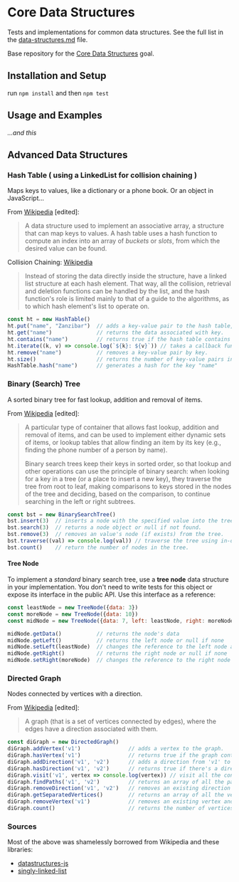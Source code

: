 # Core Data Structures

Tests and implementations for common data structures. See the full list in the [data-structures.md](data-structures.md) file.

Base repository for the [Core Data Structures](http://jsdev.learnersguild.org/goals/128) goal.

## Installation and Setup

run `npm install` and then `npm test`

## Usage and Examples

_...and this_

## Advanced Data Structures

### Hash Table ( using a LinkedList for collision chaining )

Maps keys to values, like a dictionary or a phone book. Or an object in JavaScript...

From [Wikipedia](https://en.wikipedia.org/wiki/Hash_table) [edited]:

> A data structure used to implement an associative array, a structure that can map keys to values. A hash table uses a hash function to compute an index into an array of _buckets_ or _slots_, from which the desired value can be found.

Collision Chaining: [Wikipedia](http://www.cs.rmit.edu.au/online/blackboard/chapter/05/documents/contribute/chapter/05/chaining.html)
>  Instead of storing the data directly inside the structure, have a linked list structure at each hash element. That way, all the collision, retrieval and deletion functions can be handled by the list, and the hash function's role is limited mainly to that of a guide to the algorithms, as to which hash element's list to operate on.

```javascript
const ht = new HashTable()
ht.put("name", "Zanzibar")  // adds a key-value pair to the hash table, deal with collisions using chaining
ht.get("name")              // returns the data associated with key.
ht.contains("name")         // returns true if the hash table contains the key.
ht.iterate((k, v) => console.log(`${k}: ${v}`)) // takes a callback function and passes it each key and value in sequence.
ht.remove("name")           // removes a key-value pair by key.
ht.size()                   // returns the number of key-value pairs in the hash table.
HashTable.hash("name")      // generates a hash for the key "name"
```

### Binary (Search) Tree

A sorted binary tree for fast lookup, addition and removal of items.

From [Wikipedia](https://en.wikipedia.org/wiki/Binary_search_tree) [edited]:

> A particular type of container that allows fast lookup, addition and removal of items, and can be used to implement either dynamic sets of items, or lookup tables that allow finding an item by its key (e.g., finding the phone number of a person by name).
>
> Binary search trees keep their keys in sorted order, so that lookup and other operations can use the principle of binary search: when looking for a key in a tree (or a place to insert a new key), they traverse the tree from root to leaf, making comparisons to keys stored in the nodes of the tree and deciding, based on the comparison, to continue searching in the left or right subtrees.

```javascript
const bst = new BinarySearchTree()
bst.insert(3)  // inserts a node with the specified value into the tree.
bst.search(3)  // returns a node object or null if not found.
bst.remove(3)  // removes an value's node (if exists) from the tree.
bst.traverse((val) => console.log(val)) // traverse the tree using in-order traversal and apply function on each node's value.
bst.count()    // return the number of nodes in the tree.
```

#### Tree Node

To implement a _standard_ binary search tree, use a **tree node** data structure in your implementation. You don't need to write tests for this object or expose its interface in the public API. Use this interface as a reference:

```javascript
const leastNode = new TreeNode({data: 3})
const moreNode = new TreeNode({data: 10})
const midNode = new TreeNode({data: 7, left: leastNode, right: moreNode})

midNode.getData()           // returns the node's data
midNode.getLeft()           // returns the left node or null if none
midNode.setLeft(leastNode)  // changes the reference to the left node and returns the original node
midNode.getRight()          // returns the right node or null if none
midNode.setRight(moreNode)  // changes the reference to the right node and returns the original node
```

### Directed Graph

Nodes connected by vertices with a direction.

From [Wikipedia](https://en.wikipedia.org/wiki/Directed_graph) [edited]:

> A graph (that is a set of vertices connected by edges), where the edges have a direction associated with them.

```javascript
const diGraph = new DirectedGraph()
diGraph.addVertex('v1')               // adds a vertex to the graph.
diGraph.hasVertex('v1')               // returns true if the graph contains the vertex or false if not.
diGraph.addDirection('v1', 'v2')      // adds a direction from 'v1' to 'v2'.
diGraph.hasDirection('v1', 'v2')      // returns true if there's a direction from 'v1' to 'v2'.
diGraph.visit('v1', vertex => console.log(vertex)) // visit all the connected vertices in the graph starting with v1 and apply function on the reached vertex.
diGraph.findPaths('v1', 'v2')         // returns an array of all the paths between two vertices.
diGraph.removeDirection('v1', 'v2')   // removes an existing direction between 'v1' and 'v2'.
diGraph.getSeparatedVertices()        // returns an array of all the vertices that are unconnected to the graph (have no direction linking them to another vertex).
diGraph.removeVertex('v1')            // removes an existing vertex and all its directions (the incoming and outgoing).
diGraph.count()                       // returns the number of vertices in the graph.
```

### Sources

Most of the above was shamelessly borrowed from Wikipedia and these libraries:

- [datastructures-js](https://github.com/eyas-ranjous/datastructures-js)
- [singly-linked-list](https://www.npmjs.com/package/singly-linked-list)
